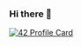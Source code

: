 ### Hi there 👋

[![42 Profile Card](https://1337-readme.vercel.app/api/profile?cursus=42cursus&dark=true&login=atakeddi)](https://github.com/mohouyizme/1337-readme)
